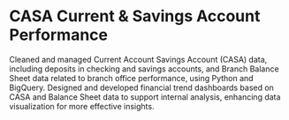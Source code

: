 # CASA Current & Savings Account Performance
Cleaned and managed Current Account Savings Account (CASA) data, including deposits in checking and savings accounts, and Branch Balance Sheet data related to branch office performance, using Python and BigQuery. Designed and developed financial trend dashboards based on CASA and Balance Sheet data to support internal analysis, enhancing data visualization for more effective insights.
